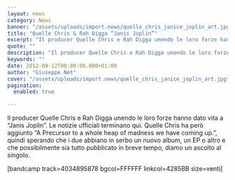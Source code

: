 ```yaml
---
layout: news
category: News
banner: "/assets/uploads/import.news/quelle_chris_janice_joplin_art.jpg"
title: "Quelle Chris & Rah Digga “Janis Joplin”"
excerpt: "Il producer Quelle Chris e Rah Digga unendo le loro forze hanno dato vita a “Janis Joplin”. Le notizie ufficiali terminano qui. Quelle Chris ha però aggiunto “A Precursor to a whole heap of madness we have coming up.”, quindi sperando che i due abbiano in serbo un nuovo album, un EP o altro e [&hellip"
quote: ""
description: "Il producer Quelle Chris e Rah Digga unendo le loro forze hanno dato vita a “Janis Joplin”. Le notizie ufficiali terminano qui. Quelle Chris ha però aggiunto “A Precursor to a whole heap of madness we have coming up.”, quindi sperando che i due abbiano in serbo un nuovo album, un EP o altro e [&hellip"
keywords: ""
date: 2012-09-12T00:00:00.000+01:00
author: "Giuseppe Net"
cover: "/assets/uploads/import.news/quelle_chris_janice_joplin_art.jpg"
pagination:
  enabled: true

---
```


Il producer Quelle Chris e Rah Digga unendo le loro forze hanno dato vita a “Janis Joplin”. Le notizie ufficiali terminano qui. Quelle Chris ha però aggiunto “A Precursor to a whole heap of madness we have coming up.”, quindi sperando che i due abbiano in serbo un nuovo album, un EP o altro e che possibilmente sia tutto pubblicato in breve tempo, diamo un ascolto al singolo.

\[bandcamp track=4034895878 bgcol=FFFFFF linkcol=4285BB size=venti\]